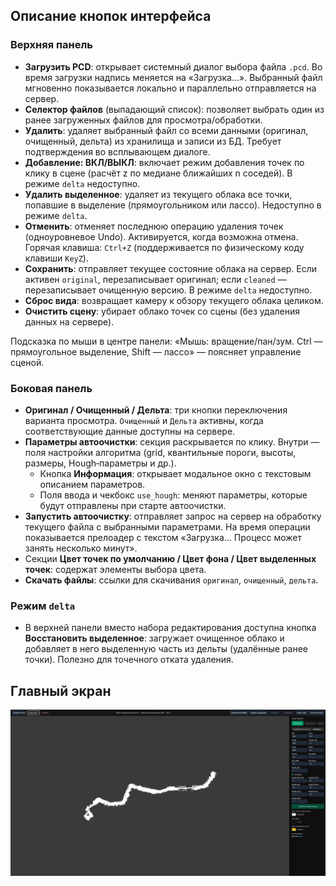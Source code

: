 ## Описание кнопок интерфейса

### Верхняя панель
- **Загрузить PCD**: открывает системный диалог выбора файла `.pcd`. Во время загрузки надпись меняется на «Загрузка…». Выбранный файл мгновенно показывается локально и параллельно отправляется на сервер.
- **Селектор файлов** (выпадающий список): позволяет выбрать один из ранее загруженных файлов для просмотра/обработки.
- **Удалить**: удаляет выбранный файл со всеми данными (оригинал, очищенный, дельта) из хранилища и записи из БД. Требует подтверждения во всплывающем диалоге.
- **Добавление: ВКЛ/ВЫКЛ**: включает режим добавления точек по клику в сцене (расчёт z по медиане ближайших n соседей). В режиме `delta` недоступно.
- **Удалить выделенное**: удаляет из текущего облака все точки, попавшие в выделение (прямоугольником или лассо). Недоступно в режиме `delta`.
- **Отменить**: отменяет последнюю операцию удаления точек (одноуровневое Undo). Активируется, когда возможна отмена. Горячая клавиша: `Ctrl+Z` (поддерживается по физическому коду клавиши `KeyZ`).
- **Сохранить**: отправляет текущее состояние облака на сервер. Если активен `original`, перезаписывает оригинал; если `cleaned` — перезаписывает очищенную версию. В режиме `delta` недоступно.
- **Сброс вида**: возвращает камеру к обзору текущего облака целиком.
- **Очистить сцену**: убирает облако точек со сцены (без удаления данных на сервере).

Подсказка по мыши в центре панели: «Мышь: вращение/пан/зум. Ctrl — прямоугольное выделение, Shift — лассо» — поясняет управление сценой.

### Боковая панель
- **Оригинал / Очищенный / Дельта**: три кнопки переключения варианта просмотра. `Очищенный` и `Дельта` активны, когда соответствующие данные доступны на сервере.
- **Параметры автоочистки**: секция раскрывается по клику. Внутри — поля настройки алгоритма (grid, квантильные пороги, высоты, размеры, Hough‑параметры и др.).
  - Кнопка **Информация**: открывает модальное окно с текстовым описанием параметров.
  - Поля ввода и чекбокс `use_hough`: меняют параметры, которые будут отправлены при старте автоочистки.
- **Запустить автоочистку**: отправляет запрос на сервер на обработку текущего файла с выбранными параметрами. На время операции показывается прелоадер с текстом «Загрузка... Процесс может занять несколько минут».
- Секции **Цвет точек по умолчанию / Цвет фона / Цвет выделенных точек**: содержат элементы выбора цвета.
- **Скачать файлы**: ссылки для скачивания `оригинал`, `очищенный`, `дельта`.

### Режим `delta`
- В верхней панели вместо набора редактирования доступна кнопка **Восстановить выделенное**: загружает очищенное облако и добавляет в него выделенную часть из дельты (удалённые ранее точки). Полезно для точечного отката удаления.

## Главный экран
  
  ![Главный экран](screenshots/main.png)
